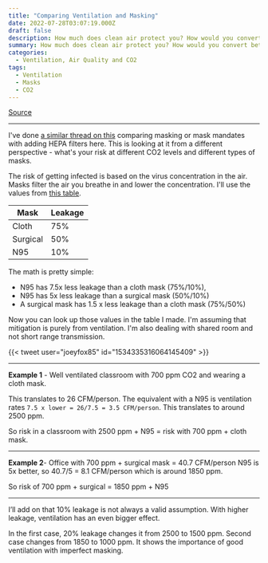 ```yaml
---
title: "Comparing Ventilation and Masking"
date: 2022-07-28T03:07:19.000Z
draft: false
description: How much does clean air protect you? How would you convert between mask types and CO2 levels? Here are the calculations. I'll deal with one-way masking.
summary: How much does clean air protect you? How would you convert between mask types and CO2 levels? I'll deal with one-way masking.
categories:
  - Ventilation, Air Quality and CO2
tags:
  - Ventilation
  - Masks
  - CO2
---
```

[Source](https://twitter.com/joeyfox85/status/1552490859869995008)

---

I've done [a similar thread on this](/tweets/masks-vs-ventilation/) comparing masking or mask mandates with adding HEPA filters here. This is looking at it from a different perspective - what's your risk at different CO2 levels and different types of masks.

The risk of getting infected is based on the virus concentration in the air. Masks filter the air you breathe in and lower the concentration. I'll use the values from [this table](https://twitter.com/brosseau_lisa/status/1449409318412079108).

|Mask|Leakage|
|-|-|
|Cloth|75%|
|Surgical|50%|
|N95|10%|

The math is pretty simple: 

- N95 has 7.5x less leakage than a cloth mask (75%/10%), 
- N95 has 5x less leakage than a surgical mask (50%/10%)
- A surgical mask has 1.5 x less leakage than a cloth mask (75%/50%)

Now you can look up those values in the table I made. I'm assuming that mitigation is purely from ventilation. I'm also dealing with shared room and not short range transmission.

{{< tweet user="joeyfox85" id="1534335316064145409" >}}

---

**Example 1** - Well ventilated classroom with 700 ppm CO2 and wearing a cloth mask.

This translates to 26 CFM/person. The equivalent with a N95 is ventilation rates `7.5 x lower = 26/7.5 = 3.5 CFM/person`. This translates to around 2500 ppm.

So risk in a classroom with 2500 ppm + N95 = risk with 700 ppm + cloth mask.

---

**Example 2**- Office with 700 ppm + surgical mask = 40.7 CFM/person
N95 is 5x better, so 40.7/5 = 8.1 CFM/person which is around 1850 ppm.

So risk of 700 ppm + surgical = 1850 ppm + N95

---

I’ll add on that 10% leakage is not always a valid assumption. With higher leakage, ventilation has an even bigger effect.

In the first case, 20% leakage changes it from 2500 to 1500 ppm. Second case changes from 1850 to 1000 ppm. It shows the importance of good ventilation with imperfect masking. 
